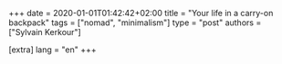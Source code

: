 +++
date = 2020-01-01T01:42:42+02:00
title = "Your life in a carry-on backpack"
tags = ["nomad", "minimalism"]
type = "post"
authors = ["Sylvain Kerkour"]

[extra]
lang = "en"
+++
